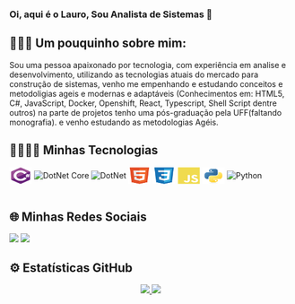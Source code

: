 ### Oi, aqui é o Lauro, Sou Analista de Sistemas 👋

## 🧑🏽‍💻 Um pouquinho sobre mim:
<div>
  <p>
    Sou uma pessoa apaixonado por tecnologia, com experiência em analise e desenvolvimento, 
    utilizando as tecnologias atuais do mercado para construção de sistemas, venho me empenhando e estudando 
    conceitos e metodoligias ageis e modernas e adaptáveis (Conhecimentos em: HTML5, C#, JavaScript, Docker, Openshift,
    React, Typescript, Shell Script dentre outros) na parte de projetos tenho uma pós-graduação pela UFF(faltando monografia).
    e venho estudando as metodologias Agéis.
    </p>
</div>

## 👨🏽‍💻🚀 Minhas Tecnologias  
  
<div style="display: inline_block">
  <img align="center" alt="Csharp" height="30" width="40" src="https://raw.githubusercontent.com/devicons/devicon/master/icons/csharp/csharp-original.svg">
  <img align="center" alt="DotNet Core" height="30" width="40" src="https://cdn.jsdelivr.net/gh/devicons/devicon/icons/dotnetcore/dotnetcore-original.svg" />
  <img align="center" alt="DotNet" height="30" width="40" src="https://cdn.jsdelivr.net/gh/devicons/devicon/icons/dot-net/dot-net-original-wordmark.svg" />
  <img align="center" alt="HTML" height="30" width="40" src="https://raw.githubusercontent.com/devicons/devicon/master/icons/html5/html5-original.svg">
  <img align="center" alt="CSS" height="30" width="40" src="https://raw.githubusercontent.com/devicons/devicon/master/icons/css3/css3-original.svg">
  <img align="center" alt="JavaScript" height="30" width="40" src="https://raw.githubusercontent.com/devicons/devicon/master/icons/javascript/javascript-plain.svg">
  <img align="center" alt="Python" height="30" width="40" src="https://raw.githubusercontent.com/devicons/devicon/master/icons/python/python-original.svg">
  <img align="center" alt="Python" height="30" width="40" src="https://raw.githubusercontent.com/react-icons/react-icons/master/react-icons.svg">
 </div><br>

## 🌐 Minhas Redes Sociais
  
<div> 
  <a href="https://www.instagram.com/lauro.mello.58" target="_blank"><img src="https://img.shields.io/badge/-Instagram-%23E4405F?style=for-the-badge&logo=instagram&logoColor=white" target="_blank"></a>
  <a href="https://www.linkedin.com/in/lauromello" target="_blank"><img src="https://img.shields.io/badge/-LinkedIn-%230077B5?style=for-the-badge&logo=linkedin&logoColor=white" target="_blank"></a> 
</div>

## ⚙️ Estatísticas GitHub

<div align="center">
  <a href="https://github.com/mellolauro">
  <img height="170em" src="https://github-readme-stats.vercel.app/api?username=mellolauro&show_icons=true&theme=dark&include_all_commits=true&count_private=true"/>
  <img height="170em" src="https://github-readme-stats.vercel.app/api/top-langs/?username=mellolauro&layout=compact&langs_count=7&theme=dark"/>
</div>
